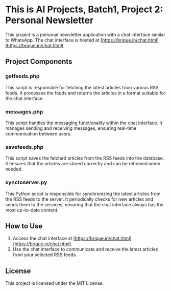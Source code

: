# This is AI Projects, Batch1, Project 2: Personal Newsletter

This project is a personal newsletter application with a chat interface similar to WhatsApp. The chat interface is hosted at [https://brique.in/chat.html](https://brique.in/chat.html).

## Project Components

### getfeeds.php
This script is responsible for fetching the latest articles from various RSS feeds. It processes the feeds and returns the articles in a format suitable for the chat interface.

### messages.php
This script handles the messaging functionality within the chat interface. It manages sending and receiving messages, ensuring real-time communication between users.

### savefeeds.php
This script saves the fetched articles from the RSS feeds into the database. It ensures that the articles are stored correctly and can be retrieved when needed.

### synctoserver.py
This Python script is responsible for synchronizing the latest articles from the RSS feeds to the server. It periodically checks for new articles and sends them to the services, ensuring that the chat interface always has the most up-to-date content.

## How to Use
1. Access the chat interface at [https://brique.in/chat.html](https://brique.in/chat.html).
2. Use the chat interface to communicate and receive the latest articles from your selected RSS feeds.

## License
This project is licensed under the MIT License.
